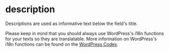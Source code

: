 # description

Descriptions are used as informative text below the field's title.

Please keep in mind that you should always use WordPress's i18n functions for your texts so they are translatable. More information on WordPress's i18n functions can be found on the [WordPress Codex](https://codex.wordpress.org/I18n_for_WordPress_Developers).
